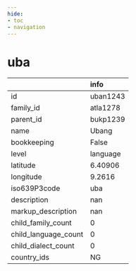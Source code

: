 ```yaml
---
hide:
- toc
- navigation
---
```

# uba
|                      | info     |
|:---------------------|:---------|
| id                   | uban1243 |
| family_id            | atla1278 |
| parent_id            | bukp1239 |
| name                 | Ubang    |
| bookkeeping          | False    |
| level                | language |
| latitude             | 6.40906  |
| longitude            | 9.2616   |
| iso639P3code         | uba      |
| description          | nan      |
| markup_description   | nan      |
| child_family_count   | 0        |
| child_language_count | 0        |
| child_dialect_count  | 0        |
| country_ids          | NG       |
